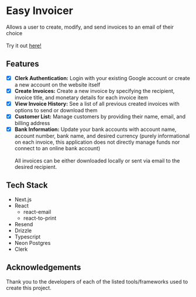 # Easy Invoicer

Allows a user to create, modify, and send invoices to an email of their choice<br/><br/>
Try it out [here!](https://easy-invoicer.vercel.app/)

## Features

- [x] **Clerk Authentication:** Login with your existing Google account or create a new account on the website itself
- [x] **Create Invoices:** Create a new invoice by specifying the recipient, invoice title, and monetary details for each invoice item
- [x] **View Invoice History:** See a list of all previous created invoices with options to send or download them
- [x] **Customer List:** Manage customers by providing their name, email, and billing address
- [x] **Bank Information:** Update your bank accounts with account name, account number, bank name, and desired currency (purely informational on each invoice, this application does not directly manage funds nor connect to an online bank account)
<br/><br/>
All invoices can be either downloaded locally or sent via email to the desired recipient.

## Tech Stack

- Next.js
- React
    - react-email
    - react-to-print
- Resend
- Drizzle
- Typescript
- Neon Postgres
- Clerk

## Acknowledgements

Thank you to the developers of each of the listed tools/frameworks used to create this project.